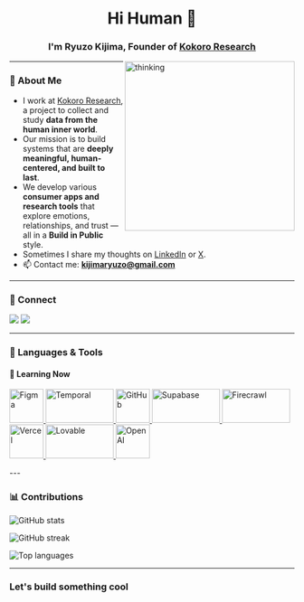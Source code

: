 <h1 align="center">Hi Human 👋</h1>
<h3 align="center">I'm Ryuzo Kijima, Founder of <a href="https://kokororesearch.org" target="_blank">Kokoro Research</a></h3>

<img align="right" alt="thinking" width="300" src="https://framerusercontent.com/images/2qgwk3l3e4jR36VqoypWA58YhU.png?scale-down-to=2048">

---

### 🧠 About Me
- I work at [Kokoro Research](https://kokororesearch.org), a project to collect and study **data from the human inner world**.
- Our mission is to build systems that are **deeply meaningful, human-centered, and built to last**.
- We develop various **consumer apps and research tools** that explore emotions, relationships, and trust — all in a **Build in Public** style.
- Sometimes I share my thoughts on [LinkedIn](https://www.linkedin.com/in/ryuzokijima/) or [X](https://x.com/ryuzokijima).
- 📫 Contact me: **kijimaryuzo@gmail.com**

---

### 🔗 Connect
<p align="left">
<a href="https://x.com/ryuzokijima" target="_blank"><img src="https://img.shields.io/badge/X-000000?style=for-the-badge&logo=twitter&logoColor=white" /></a>
<a href="https://www.linkedin.com/in/ryuzokijima/" target="_blank"><img src="https://img.shields.io/badge/LinkedIn-0A66C2?style=for-the-badge&logo=linkedin&logoColor=white" /></a>
</p>

---

### 🧰 Languages & Tools

#### 🧪 Learning Now
<p align="left">
  <!-- Figma -->
  <a href="https://figma.com" target="_blank">
    <img src="https://cdn.jsdelivr.net/gh/devicons/devicon/icons/figma/figma-original.svg" width="60" height="60" alt="Figma" />
  </a>
  <!-- Temporal (公式ブランドガイドより取得) -->
  <a href="https://temporal.io" target="_blank">
    <img src="https://temporal.io/images/logos/logo-temporal-with-copy-white-text.svg" width="120" height="60" alt="Temporal" />
  </a>
  <!-- GitHub (公式マーク) -->
  <a href="https://github.com" target="_blank">
    <img src="https://github.githubassets.com/images/modules/logos_page/GitHub-Mark.png" width="60" height="60" alt="GitHub" />
  </a>
  <!-- Supabase (公式SVG wordmark) -->
  <a href="https://supabase.com" target="_blank">
    <img src="https://supabase.com/docs/supabase-light.svg" width="120" height="60" alt="Supabase" />
  </a>
  <!-- Firecrawl (公式サイトより) -->
  <a href="https://www.firecrawl.dev" target="_blank">
    <img src="https://www.firecrawl.dev/og.png?123" width="120" height="60" alt="Firecrawl" />
  </a>
  <!-- Vercel (公式ロゴ) -->
  <a href="https://vercel.com" target="_blank">
    <img src="https://assets.vercel.com/image/upload/front/assets/design/vercel/vercel-black-triangle.svg" width="60" height="60" alt="Vercel" />
  </a>
  <!-- Lovable (公式) -->
  <a href="https://lovable.dev" target="_blank">
    <img src="https://lovable.dev/img/logo/lovable-logo-bg-light.png" width="120" height="60" alt="Lovable" />
  </a>
  <!-- OpenAI (公式SVGロゴ) -->
  <a href="https://openai.com" target="_blank">
    <img src="https://openai.com/content/images/2023/05/openai-avatar.png" width="60" height="60" alt="OpenAI" />
  </a>
</p>
---

### 📊 Contributions
<p align="left">
  <img src="https://github-readme-stats.vercel.app/api?username=ryuzokijima&show_icons=true&theme=default" alt="GitHub stats" />
</p>

<p align="left">
  <img src="https://github-readme-streak-stats.herokuapp.com/?user=ryuzokijima" alt="GitHub streak" />
</p>

<p align="left">
  <img src="https://github-readme-stats.vercel.app/api/top-langs/?username=ryuzokijima&layout=compact" alt="Top languages" />
</p>

---

### Let's build something cool
